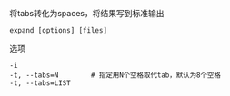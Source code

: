 将tabs转化为spaces，将结果写到标准输出
```
expand [options] [files]
```
选项
```
-i
-t, --tabs=N		# 指定用N个空格取代tab，默认为8个空格
-t, --tabs=LIST

```

